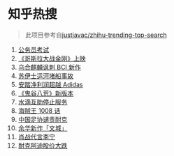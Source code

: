 # 知乎热搜

> 此项目参考自[justjavac/zhihu-trending-top-search](https://github.com/justjavac/zhihu-trending-top-search/blob/main/utils.ts)

<!-- BEGIN -->
  <!-- 最后更新时间:Sun Mar 28 2021 04:19:32 GMT+0000 (Coordinated Universal Time) -->
  1. [公务员考试](https://www.zhihu.com/search?q=公务员)
1. [《哥斯拉大战金刚》上映](https://www.zhihu.com/search?q=哥斯拉大战金刚)
1. [乌合麒麟讽刺 BCI 新作](https://www.zhihu.com/search?q=乌合麒麟)
1. [苏伊士运河堵船事故](https://www.zhihu.com/search?q=苏伊士运河)
1. [安踏净利润超越 Adidas](https://www.zhihu.com/search?q=安踏净利润)
1. [《鬼谷八荒》新版本](https://www.zhihu.com/search?q=鬼谷八荒)
1. [水滴互助停止服务](https://www.zhihu.com/search?q=水滴关停)
1. [海贼王 1008 话](https://www.zhihu.com/search?q=海贼王)
1. [中国足协谴责耐克](https://www.zhihu.com/search?q=足协)
1. [余华新作「文城」](https://www.zhihu.com/search?q=余华)
1. [肖战代言李宁](https://www.zhihu.com/search?q=肖战)
1. [耐克阿迪股价大跌](https://www.zhihu.com/search?q=耐克阿迪)
  <!-- END -->